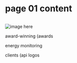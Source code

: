 # page 01 content

<img src=""><!-- SAVES/EDI-Net -->

![image here](/images/nus-dashboard-competition.png)

award-winning (awards

energy monitoring

clients (api logos
